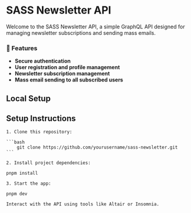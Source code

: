# SASS Newsletter API

Welcome to the SASS Newsletter API, a simple GraphQL API designed for managing newsletter subscriptions and sending mass emails.

### 🚀 Features

-  **Secure authentication**
-  **User registration and profile management**
-  **Newsletter subscription management**
-  **Mass email sending to all subscribed users**

## Local Setup

## Setup Instructions

    1. Clone this repository:

    ```bash
        git clone https://github.com/yourusername/sass-newsletter.git
    ```

    2. Install project dependencies:

    pnpm install

    3. Start the app:

    pnpm dev

    Interact with the API using tools like Altair or Insomnia.
